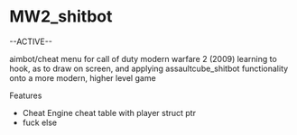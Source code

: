 # MW2_shitbot
--ACTIVE--

aimbot/cheat menu for call of duty modern warfare 2 (2009)
learning to hook, as to draw on screen, and applying assaultcube_shitbot functionality onto a more modern, higher level game

Features
- Cheat Engine cheat table with player struct ptr
- fuck else
